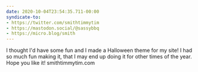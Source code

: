 ```yaml
---
date: 2020-10-04T23:54:35.711-00:00
syndicate-to:
- https://twitter.com/smithtimmytim
- https://mastodon.social/@sassybbq
- https://micro.blog/smith
---
```

I thought I'd have some fun and I made a Halloween theme for my site! I had so much fun making it, that I may end up doing it for other times of the year. Hope you like it! smithtimmytim.com
